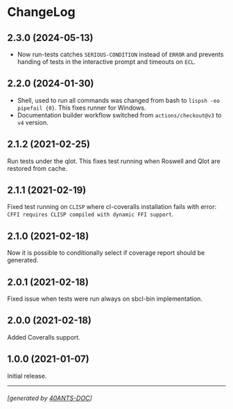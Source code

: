 <a id="x-28DOCS-2FCHANGELOG-3A-40CHANGELOG-2040ANTS-DOC-2FLOCATIVES-3ASECTION-29"></a>

# ChangeLog

<a id="x-28DOCS-2FCHANGELOG-3A-3A-7C2-2E3-2E0-7C-2040ANTS-DOC-2FLOCATIVES-3ASECTION-29"></a>

## 2.3.0 (2024-05-13)

* Now run-tests catches `SERIOUS-CONDITION` instead of `ERROR` and prevents handing of tests in the interactive prompt and timeouts on `ECL`.

<a id="x-28DOCS-2FCHANGELOG-3A-3A-7C2-2E2-2E0-7C-2040ANTS-DOC-2FLOCATIVES-3ASECTION-29"></a>

## 2.2.0 (2024-01-30)

* Shell, used to run all commands was changed from bash to `lispsh -eo pipefail {0}`. This fixes runner for Windows.
* Documentation builder workflow switched from `actions/checkout@v3` to `v4` version.

<a id="x-28DOCS-2FCHANGELOG-3A-3A-7C2-2E1-2E2-7C-2040ANTS-DOC-2FLOCATIVES-3ASECTION-29"></a>

## 2.1.2 (2021-02-25)

Run tests under the qlot.
This fixes test running when Roswell and Qlot are restored from cache.

<a id="x-28DOCS-2FCHANGELOG-3A-3A-7C2-2E1-2E1-7C-2040ANTS-DOC-2FLOCATIVES-3ASECTION-29"></a>

## 2.1.1 (2021-02-19)

Fixed test running on `CLISP` where cl-coveralls installation
fails with error: `CFFI requires CLISP compiled with dynamic FFI support`.

<a id="x-28DOCS-2FCHANGELOG-3A-3A-7C2-2E1-2E0-7C-2040ANTS-DOC-2FLOCATIVES-3ASECTION-29"></a>

## 2.1.0 (2021-02-18)

Now it is possible to conditionally select if coverage
report should be generated.

<a id="x-28DOCS-2FCHANGELOG-3A-3A-7C2-2E0-2E1-7C-2040ANTS-DOC-2FLOCATIVES-3ASECTION-29"></a>

## 2.0.1 (2021-02-18)

Fixed issue when tests were run always on sbcl-bin implementation.

<a id="x-28DOCS-2FCHANGELOG-3A-3A-7C2-2E0-2E0-7C-2040ANTS-DOC-2FLOCATIVES-3ASECTION-29"></a>

## 2.0.0 (2021-02-18)

Added Coveralls support.

<a id="x-28DOCS-2FCHANGELOG-3A-3A-7C1-2E0-2E0-7C-2040ANTS-DOC-2FLOCATIVES-3ASECTION-29"></a>

## 1.0.0 (2021-01-07)

Initial release.


* * *
###### [generated by [40ANTS-DOC](https://40ants.com/doc/)]
